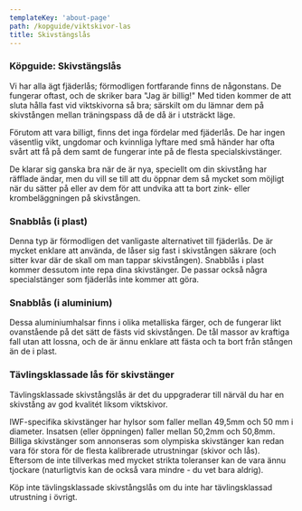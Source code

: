 ```yaml
---
templateKey: 'about-page'
path: /kopguide/viktskivor-las
title: Skivstängslås 
---
```

### Köpguide: Skivstängslås

Vi har alla ägt fjäderlås; förmodligen fortfarande finns de någonstans. De fungerar oftast, och de skriker bara "Jag är billig!" Med tiden kommer de att sluta hålla fast vid viktskivorna så bra; särskilt om du lämnar dem på skivstången mellan träningspass då de då är i utsträckt läge.

Förutom att vara billigt, finns det inga fördelar med fjäderlås. De har ingen väsentlig vikt, ungdomar och kvinnliga lyftare med små händer har ofta svårt att få på dem samt de fungerar inte på de flesta specialskivstänger.

De klarar sig ganska bra när de är nya, speciellt om din skivstång har räfflade ändar, men du vill se till att du öppnar dem så mycket som möjligt när du sätter på eller av dem för att undvika att ta bort zink- eller krombeläggningen på skivstången.

### Snabblås (i plast)
Denna typ är förmodligen det vanligaste alternativet till fjäderlås. De är mycket enklare att använda, de låser sig fast i skivstången säkrare (och sitter kvar där de skall om man tappar skivstången).
Snabblås i plast kommer dessutom inte repa dina skivstänger.
De passar också några specialstänger som fjäderlås inte kommer att göra.

### Snabblås (i aluminium)
Dessa aluminiumhalsar finns i olika metalliska färger, och de fungerar likt ovanstående på det sätt de fästs vid skivstången. De tål massor av kraftiga fall utan att lossna, och de är ännu enklare att fästa och ta bort från stången än de i plast.

### Tävlingsklassade lås för skivstänger
Tävlingsklassade skivstångslås är det du uppgraderar till närväl du har en skivstång av god kvalitét liksom viktskivor. 

IWF-specifika skivstänger har hylsor som faller mellan 49,5mm och 50 mm i diameter. Insatsen (eller öppningen) faller mellan 50,2mm och 50,8mm. Billiga skivstänger som annonseras som olympiska skivstänger kan redan vara för stora för de flesta kalibrerade utrustningar (skivor och lås). Eftersom de inte tillverkas med mycket strikta toleranser kan de vara ännu tjockare (naturligtvis kan de också vara mindre - du vet bara aldrig).

Köp inte tävlingsklassade skivstångslås om du inte har tävlingsklassad utrustning i övrigt.